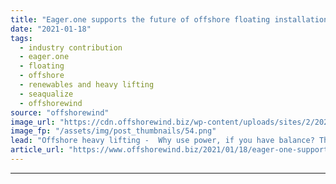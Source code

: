 ```yaml
---
title: "Eager.one supports the future of offshore floating installation"
date: "2021-01-18"
tags: 
  - industry contribution
  - eager.one
  - floating
  - offshore
  - renewables and heavy lifting
  - seaqualize
  - offshorewind
source: "offshorewind"
image_url: "https://cdn.offshorewind.biz/wp-content/uploads/sites/2/2021/01/15162043/Ontwerp-zonder-titel-7.png"
image_fp: "/assets/img/post_thumbnails/54.png"
lead: "Offshore heavy lifting -  Why use power, if you have balance? The offshore wind industry"
article_url: "https://www.offshorewind.biz/2021/01/18/eager-one-supports-the-future-of-offshore-floating-installation/"
---
```


---
